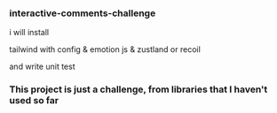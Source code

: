 ### interactive-comments-challenge

i will install

tailwind with config
& emotion js
& zustland or recoil

and write unit test

### This project is just a challenge, from libraries that I haven't used so far
